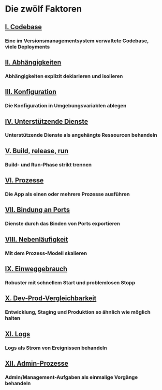 Die zwölf Faktoren
==================

## [I. Codebase](./codebase)
### Eine im Versionsmanagementsystem verwaltete Codebase, viele Deployments

## [II. Abhängigkeiten](./dependencies)
### Abhängigkeiten explizit deklarieren und isolieren

## [III. Konfiguration](./config)
### Die Konfiguration in Umgebungsvariablen ablegen

## [IV. Unterstützende Dienste](./backing-services)
### Unterstützende Dienste als angehängte Ressourcen behandeln

## [V. Build, release, run](./build-release-run)
### Build- und Run-Phase strikt trennen

## [VI. Prozesse](./processes)
### Die App als einen oder mehrere Prozesse ausführen

## [VII. Bindung an Ports](./port-binding)
### Dienste durch das Binden von Ports exportieren

## [VIII. Nebenläufigkeit](./concurrency)
### Mit dem Prozess-Modell skalieren

## [IX. Einweggebrauch](./disposability)
### Robuster mit schnellem Start und problemlosen Stopp

## [X. Dev-Prod-Vergleichbarkeit ](./dev-prod-parity)
### Entwicklung, Staging und Produktion so ähnlich wie möglich halten

## [XI. Logs](./logs)
### Logs als Strom von Ereignissen behandeln

## [XII. Admin-Prozesse](./admin-processes)
### Admin/Management-Aufgaben als einmalige Vorgänge behandeln
